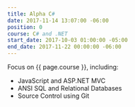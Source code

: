 ```yaml
---
title: Alpha C#
date: 2017-11-14 13:07:00 -06:00
position: 0
course: C# and .NET
start_date: 2017-10-03 01:00:00 -05:00
end_date: 2017-11-22 00:00:00 -06:00
---
```


Focus on {{ page.course }}, including:

* JavaScript and ASP.NET MVC
* ANSI SQL and Relational Databases
* Source Control using Git
